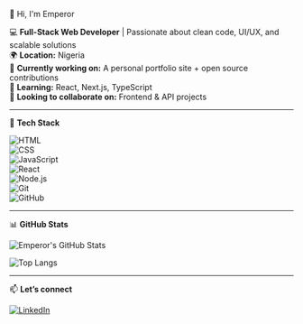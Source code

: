 👋 Hi, I'm Emperor

💻 **Full-Stack Web Developer** | Passionate about clean code, UI/UX, and scalable solutions  
🌍 **Location:** Nigeria  
🔭 **Currently working on:** A personal portfolio site + open source contributions  
🌱 **Learning:** React, Next.js, TypeScript  
🤝 **Looking to collaborate on:** Frontend & API projects  

---

 🚀 **Tech Stack**

![HTML](https://img.shields.io/badge/HTML5-E34F26?style=for-the-badge&logo=html5&logoColor=white)  
![CSS](https://img.shields.io/badge/CSS3-1572B6?style=for-the-badge&logo=css3&logoColor=white)  
![JavaScript](https://img.shields.io/badge/JavaScript-F7DF1E?style=for-the-badge&logo=javascript&logoColor=black)  
![React](https://img.shields.io/badge/React-20232A?style=for-the-badge&logo=react&logoColor=61DAFB)  
![Node.js](https://img.shields.io/badge/Node.js-339933?style=for-the-badge&logo=node.js&logoColor=white)  
![Git](https://img.shields.io/badge/Git-F05032?style=for-the-badge&logo=git&logoColor=white)  
![GitHub](https://img.shields.io/badge/GitHub-181717?style=for-the-badge&logo=github&logoColor=white)

---

📊 **GitHub Stats**

![Emperor's GitHub Stats](https://github-readme-stats.vercel.app/api?username=Gentledeath1&show_icons=true&theme=tokyonight)  

![Top Langs](https://github-readme-stats.vercel.app/api/top-langs/?username=Gentledeath1&layout=compact&theme=tokyonight)

---

📫 **Let’s connect**

[![LinkedIn](https://img.shields.io/badge/LinkedIn-blue?style=for-the-badge&logo=linkedin&logoColor=white)]([https://linkedin.com/in/ikechukwu-ogbonna-Webdev)
